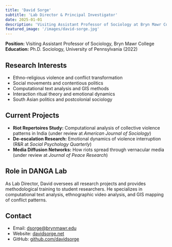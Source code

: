 ```yaml
---
title: 'David Sorge'
subtitle: 'Lab Director & Principal Investigator'
date: 2025-01-01
description: 'Visiting Assistant Professor of Sociology at Bryn Mawr College, studying ethno-religious violence and social movements in South Asia.'
featured_image: '/images/david-sorge.jpg'
---
```


**Position:** Visiting Assistant Professor of Sociology, Bryn Mawr College  
**Education:** Ph.D. Sociology, University of Pennsylvania (2022)

## Research Interests

- Ethno-religious violence and conflict transformation
- Social movements and contentious politics
- Computational text analysis and GIS methods
- Interaction ritual theory and emotional dynamics
- South Asian politics and postcolonial sociology

## Current Projects

- **Riot Repertoires Study:** Computational analysis of collective violence patterns in India (under review at *American Journal of Sociology*)
- **De-escalation Research:** Emotional dynamics of violence interruption (R&R at *Social Psychology Quarterly*)
- **Media Diffusion Networks:** How riots spread through vernacular media (under review at *Journal of Peace Research*)

## Role in DANGA Lab

As Lab Director, David oversees all research projects and provides methodological training to student researchers. He specializes in computational text analysis, ethnographic video analysis, and GIS mapping of conflict patterns.

## Contact

- Email: dsorge@brynmawr.edu
- Website: [davidsorge.net](https://davidsorge.net)
- GitHub: [github.com/davidsorge](https://github.com/davidsorge)
